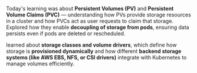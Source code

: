 
Today's learning was about **Persistent Volumes (PV)** and **Persistent Volume Claims (PVC)** — understanding how PVs provide storage resources in a cluster and how PVCs act as user requests to claim that storage.  Explored how they enable **decoupling of storage from pods**, ensuring data persists even if pods are deleted or rescheduled.

learned about **storage classes and volume drivers**, which define how storage is **provisioned dynamically** and how different **backend storage systems (like AWS EBS, NFS, or CSI drivers)** integrate with Kubernetes to manage volumes efficiently.

